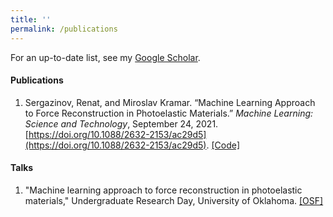```yaml
---
title: ''
permalink: /publications
---
```


For an up-to-date list, see my [Google Scholar](https://scholar.google.com/citations?user=OhV6QOkAAAAJ&hl=en).

#### Publications

1. Sergazinov, Renat, and Miroslav Kramar. “Machine Learning Approach to Force Reconstruction in Photoelastic Materials.” *Machine Learning: Science and Technology*, September 24, 2021. [https://doi.org/10.1088/2632-2153/ac29d5](https://doi.org/10.1088/2632-2153/ac29d5). [\[Code\]](https://github.com/mrsergazinov/particle-force-cnn)

#### Talks

1. "Machine learning approach to force reconstruction in photoelastic materials," Undergraduate Research Day, University of Oklahoma. [\[OSF\]](https://osf.io/5epzm/)
